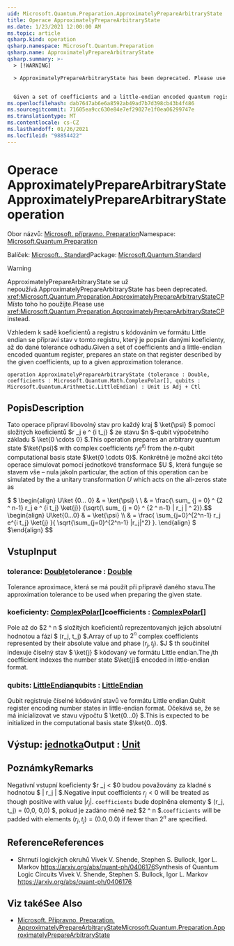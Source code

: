 ```yaml
---
uid: Microsoft.Quantum.Preparation.ApproximatelyPrepareArbitraryState
title: Operace ApproximatelyPrepareArbitraryState
ms.date: 1/23/2021 12:00:00 AM
ms.topic: article
qsharp.kind: operation
qsharp.namespace: Microsoft.Quantum.Preparation
qsharp.name: ApproximatelyPrepareArbitraryState
qsharp.summary: >-
  > [!WARNING]

  > ApproximatelyPrepareArbitraryState has been deprecated. Please use <xref:Microsoft.Quantum.Preparation.ApproximatelyPrepareArbitraryStateCP> instead.


  Given a set of coefficients and a little-endian encoded quantum register, prepares an state on that register described by the given coefficients, up to a given approximation tolerance.
ms.openlocfilehash: dab7647ab6e6a8592ab49ad7b7d398cb43b4f486
ms.sourcegitcommit: 71605ea9cc630e84e7ef29027e1f0ea06299747e
ms.translationtype: MT
ms.contentlocale: cs-CZ
ms.lasthandoff: 01/26/2021
ms.locfileid: "98854422"
---
```

# <a name="approximatelypreparearbitrarystate-operation"></a><span data-ttu-id="55b87-102">Operace ApproximatelyPrepareArbitraryState</span><span class="sxs-lookup"><span data-stu-id="55b87-102">ApproximatelyPrepareArbitraryState operation</span></span>

<span data-ttu-id="55b87-103">Obor názvů: [Microsoft. přípravno. Preparation](xref:Microsoft.Quantum.Preparation)</span><span class="sxs-lookup"><span data-stu-id="55b87-103">Namespace: [Microsoft.Quantum.Preparation](xref:Microsoft.Quantum.Preparation)</span></span>

<span data-ttu-id="55b87-104">Balíček: [Microsoft.. Standard](https://nuget.org/packages/Microsoft.Quantum.Standard)</span><span class="sxs-lookup"><span data-stu-id="55b87-104">Package: [Microsoft.Quantum.Standard](https://nuget.org/packages/Microsoft.Quantum.Standard)</span></span>


> [!WARNING]
> <span data-ttu-id="55b87-105">ApproximatelyPrepareArbitraryState se už nepoužívá.</span><span class="sxs-lookup"><span data-stu-id="55b87-105">ApproximatelyPrepareArbitraryState has been deprecated.</span></span> <span data-ttu-id="55b87-106"><xref:Microsoft.Quantum.Preparation.ApproximatelyPrepareArbitraryStateCP>Místo toho ho použijte.</span><span class="sxs-lookup"><span data-stu-id="55b87-106">Please use <xref:Microsoft.Quantum.Preparation.ApproximatelyPrepareArbitraryStateCP> instead.</span></span>

<span data-ttu-id="55b87-107">Vzhledem k sadě koeficientů a registru s kódováním ve formátu Little endian se připraví stav v tomto registru, který je popsán danými koeficienty, až do dané tolerance odhadu.</span><span class="sxs-lookup"><span data-stu-id="55b87-107">Given a set of coefficients and a little-endian encoded quantum register, prepares an state on that register described by the given coefficients, up to a given approximation tolerance.</span></span>

```qsharp
operation ApproximatelyPrepareArbitraryState (tolerance : Double, coefficients : Microsoft.Quantum.Math.ComplexPolar[], qubits : Microsoft.Quantum.Arithmetic.LittleEndian) : Unit is Adj + Ctl
```


## <a name="description"></a><span data-ttu-id="55b87-108">Popis</span><span class="sxs-lookup"><span data-stu-id="55b87-108">Description</span></span>

<span data-ttu-id="55b87-109">Tato operace připraví libovolný stav pro každý kraj $ \ket{\psi} $ pomocí složitých koeficientů $r _j e ^ {i t_j} $ ze stavu $n $-qubit výpočetního základu $ \ket{0 \cdots 0} $.</span><span class="sxs-lookup"><span data-stu-id="55b87-109">This operation prepares an arbitrary quantum state $\ket{\psi}$ with complex coefficients $r_j e^{i t_j}$ from the $n$-qubit computational basis state $\ket{0 \cdots 0}$.</span></span>
<span data-ttu-id="55b87-110">Konkrétně je možné akci této operace simulovat pomocí jednotkové transformace $U $, která funguje se stavem vše – nula jako</span><span class="sxs-lookup"><span data-stu-id="55b87-110">In particular, the action of this operation can be simulated by the a unitary transformation $U$ which acts on the all-zeros state as</span></span>

<span data-ttu-id="55b87-111">$ $ \begin{align} U\ket {0... 0} & = \ket{\psi} \\ \\ & = \frac{\ sum_ {j = 0} ^ {2 ^ n-1} r_j e ^ {i t_j} \ket{j}} {\sqrt{\ sum_ {j = 0} ^ {2 ^ n-1} | r_j | ^ 2}}.</span><span class="sxs-lookup"><span data-stu-id="55b87-111">$$ \begin{align} U\ket{0...0} & = \ket{\psi} \\\\ & = \frac{ \sum_{j=0}^{2^n-1} r_j e^{i t_j} \ket{j} }{ \sqrt{\sum_{j=0}^{2^n-1} |r_j|^2} }.</span></span>
<span data-ttu-id="55b87-112">\end{align} $ $</span><span class="sxs-lookup"><span data-stu-id="55b87-112">\end{align} $$</span></span>

## <a name="input"></a><span data-ttu-id="55b87-113">Vstup</span><span class="sxs-lookup"><span data-stu-id="55b87-113">Input</span></span>

### <a name="tolerance--double"></a><span data-ttu-id="55b87-114">tolerance: [Double](xref:microsoft.quantum.lang-ref.double)</span><span class="sxs-lookup"><span data-stu-id="55b87-114">tolerance : [Double](xref:microsoft.quantum.lang-ref.double)</span></span>

<span data-ttu-id="55b87-115">Tolerance aproximace, která se má použít při přípravě daného stavu.</span><span class="sxs-lookup"><span data-stu-id="55b87-115">The approximation tolerance to be used when preparing the given state.</span></span>


### <a name="coefficients--complexpolar"></a><span data-ttu-id="55b87-116">koeficienty: [ComplexPolar](xref:Microsoft.Quantum.Math.ComplexPolar)[]</span><span class="sxs-lookup"><span data-stu-id="55b87-116">coefficients : [ComplexPolar](xref:Microsoft.Quantum.Math.ComplexPolar)[]</span></span>

<span data-ttu-id="55b87-117">Pole až do $2 ^ n $ složitých koeficientů reprezentovaných jejich absolutní hodnotou a fází $ (r_j, t_j) $.</span><span class="sxs-lookup"><span data-stu-id="55b87-117">Array of up to $2^n$ complex coefficients represented by their absolute value and phase $(r_j, t_j)$.</span></span> <span data-ttu-id="55b87-118">$J $ th součinitel indexuje číselný stav $ \ket{j} $ kódovaný ve formátu Little endian.</span><span class="sxs-lookup"><span data-stu-id="55b87-118">The $j$th coefficient indexes the number state $\ket{j}$ encoded in little-endian format.</span></span>


### <a name="qubits--littleendian"></a><span data-ttu-id="55b87-119">qubits: [LittleEndian](xref:Microsoft.Quantum.Arithmetic.LittleEndian)</span><span class="sxs-lookup"><span data-stu-id="55b87-119">qubits : [LittleEndian](xref:Microsoft.Quantum.Arithmetic.LittleEndian)</span></span>

<span data-ttu-id="55b87-120">Qubit registruje číselné kódování stavů ve formátu Little endian.</span><span class="sxs-lookup"><span data-stu-id="55b87-120">Qubit register encoding number states in little-endian format.</span></span> <span data-ttu-id="55b87-121">Očekává se, že se má inicializovat ve stavu výpočtu $ \ket{0...0} $.</span><span class="sxs-lookup"><span data-stu-id="55b87-121">This is expected to be initialized in the computational basis state $\ket{0...0}$.</span></span>



## <a name="output--unit"></a><span data-ttu-id="55b87-122">Výstup: [jednotka](xref:microsoft.quantum.lang-ref.unit)</span><span class="sxs-lookup"><span data-stu-id="55b87-122">Output : [Unit](xref:microsoft.quantum.lang-ref.unit)</span></span>



## <a name="remarks"></a><span data-ttu-id="55b87-123">Poznámky</span><span class="sxs-lookup"><span data-stu-id="55b87-123">Remarks</span></span>

<span data-ttu-id="55b87-124">Negativní vstupní koeficienty $r _j < $0 budou považovány za kladné s hodnotou $ | r_j | $.</span><span class="sxs-lookup"><span data-stu-id="55b87-124">Negative input coefficients $r_j < 0$ will be treated as though positive with value $|r_j|$.</span></span> <span data-ttu-id="55b87-125">`coefficients` bude doplněna elementy $ (r_j, t_j) = (0,0, 0,0) $, pokud je zadáno méně než $2 ^ n $.</span><span class="sxs-lookup"><span data-stu-id="55b87-125">`coefficients` will be padded with elements $(r_j, t_j) = (0.0, 0.0)$ if fewer than $2^n$ are specified.</span></span>

## <a name="references"></a><span data-ttu-id="55b87-126">Reference</span><span class="sxs-lookup"><span data-stu-id="55b87-126">References</span></span>

- <span data-ttu-id="55b87-127">Shrnutí logických okruhů Vivek V. Shende, Stephen S. Bullock, Igor L. Markov https://arxiv.org/abs/quant-ph/0406176</span><span class="sxs-lookup"><span data-stu-id="55b87-127">Synthesis of Quantum Logic Circuits Vivek V. Shende, Stephen S. Bullock, Igor L. Markov https://arxiv.org/abs/quant-ph/0406176</span></span>

## <a name="see-also"></a><span data-ttu-id="55b87-128">Viz také</span><span class="sxs-lookup"><span data-stu-id="55b87-128">See Also</span></span>

- [<span data-ttu-id="55b87-129">Microsoft. Přípravno. Preparation. ApproximatelyPrepareArbitraryState</span><span class="sxs-lookup"><span data-stu-id="55b87-129">Microsoft.Quantum.Preparation.ApproximatelyPrepareArbitraryState</span></span>](xref:Microsoft.Quantum.Preparation.ApproximatelyPrepareArbitraryState)